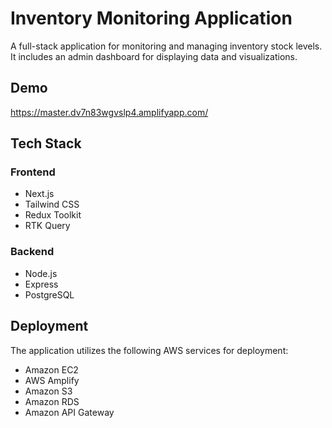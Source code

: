 # Inventory Monitoring Application

A full-stack application for monitoring and managing inventory stock levels. 
It includes an admin dashboard for displaying data and visualizations.

## Demo
https://master.dv7n83wgvslp4.amplifyapp.com/

## Tech Stack

### Frontend
- Next.js
- Tailwind CSS
- Redux Toolkit
- RTK Query

### Backend
- Node.js
- Express
- PostgreSQL

## Deployment
The application utilizes the following AWS services for deployment:
- Amazon EC2
- AWS Amplify
- Amazon S3
- Amazon RDS
- Amazon API Gateway

